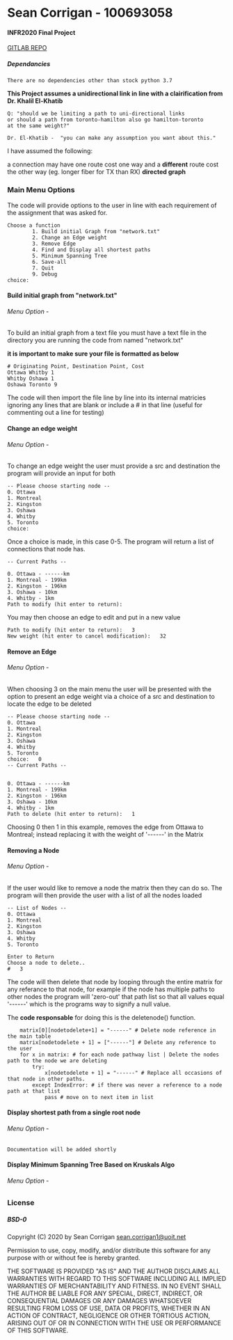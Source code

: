 # Sean Corrigan - 100693058 
#### INFR2020 Final Project

[GITLAB REPO](https://gitlab.platinumnetworks.ca/imp4ct/infr2820-final/)
##### Dependancies 
    There are no dependencies other than stock python 3.7
         
**This Project assumes a unidirectional link in line with a clairification from Dr. Khalil El-Khatib**
    
    Q: "should we be limiting a path to uni-directional links 
    or should a path from toronto-hamilton also go hamilton-toronto 
    at the same weight?"
    
    Dr. El-Khatib -  "you can make any assumption you want about this."

I have assumed the following:

a connection may have one route cost one way and a **different** route cost the other way (eg. longer fiber for TX than RX)
**directed graph**


### Main Menu Options

The code will provide options to the user in line with each requirement of the assignment that was asked for.

    Choose a function
            1. Build initial Graph from "network.txt"
            2. Change an Edge weight
            3. Remove Edge
            4. Find and Display all shortest paths
            5. Minimum Spanning Tree
            6. Save-all
            7. Quit
            9. Debug
    choice:   

#### Build initial graph from "network.txt"
###### Menu Option - 

To build an initial graph from a text file you must have a text file in the directory you are running the code from named "network.txt"

**it is important to make sure your file is formatted as below**
    
    # Originating Point, Destination Point, Cost
    Ottawa Whitby 1
    Whitby Oshawa 1
    Oshawa Toronto 9

The code will then import the file line by line into its internal matricies ignoring any lines that are blank or include a # in that line (useful for commenting out a line for testing)

#### Change an edge weight 
###### Menu Option - 

To change an edge weight the user must provide a src and destination the program will provide an input for both

    -- Please choose starting node --
    0. Ottawa
    1. Montreal
    2. Kingston
    3. Oshawa
    4. Whitby
    5. Toronto
    choice:   

Once a choice is made, in this case 0-5. The program will return a list of connections that node has.

    -- Current Paths --
    
    0. Ottawa - ------km
    1. Montreal - 199km
    2. Kingston - 196km
    3. Oshawa - 10km
    4. Whitby - 1km
    Path to modify (hit enter to return):

You may then choose an edge to edit and put in a new value 

    Path to modify (hit enter to return):   3
    New weight (hit enter to cancel modification):   32

#### Remove an Edge
###### Menu Option -

When choosing 3 on the main menu the user will be presented with the option to present an edge weight via a choice of a src and destination to locate the edge to be deleted
    
    -- Please choose starting node --
    0. Ottawa
    1. Montreal
    2. Kingston
    3. Oshawa
    4. Whitby
    5. Toronto
    choice:   0
    -- Current Paths --
    
    
    0. Ottawa - ------km
    1. Montreal - 199km
    2. Kingston - 196km
    3. Oshawa - 10km
    4. Whitby - 1km
    Path to delete (hit enter to return):   1

Choosing 0 then 1 in this example, removes the edge from Ottawa to Montreal; instead replacing it with the weight of '------' in the Matrix

#### Removing a Node 
###### Menu Option -

If the user would like to remove a node the matrix then they can do so.
The program will then provide the user with a list of all the nodes loaded

    -- List of Nodes --
    0. Ottawa
    1. Montreal
    2. Kingston
    3. Oshawa
    4. Whitby
    5. Toronto

    Enter to Return
    Choose a node to delete..
    #   3  

The code will then delete that node by looping through the entire matrix for any referance to that node, for example if the node has multiple paths to other nodes the program will 'zero-out' that path list so that all values equal '------' which is the programs way to signify a null value.

The **code responsable** for doing this is the deletenode() function.

        matrix[0][nodetodelete+1] = "------" # Delete node reference in the main table
        matrix[nodetodelete + 1] = ["------"] # Delete any reference to the user 
        for x in matrix: # for each node pathway list | Delete the nodes path to the node we are deleting
            try:
                x[nodetodelete + 1] = "------" # Replace all occasions of that node in other paths.
            except IndexError: # if there was never a reference to a node path at that list
                pass # move on to next item in list




#### Display shortest path from a single root node
###### Menu Option -

    Documentation will be added shortly

#### Display Minimum Spanning Tree Based on Kruskals Algo
###### Menu Option -

### License
##### BSD-0 
Copyright (C) 2020 by Sean Corrigan sean.corrigan1@uoit.net

Permission to use, copy, modify, and/or distribute this software for any purpose with or without fee is hereby granted.

THE SOFTWARE IS PROVIDED "AS IS" AND THE AUTHOR DISCLAIMS ALL WARRANTIES WITH REGARD TO THIS SOFTWARE INCLUDING ALL IMPLIED WARRANTIES OF MERCHANTABILITY AND FITNESS. IN NO EVENT SHALL THE AUTHOR BE LIABLE FOR ANY SPECIAL, DIRECT, INDIRECT, OR CONSEQUENTIAL DAMAGES OR ANY DAMAGES WHATSOEVER RESULTING FROM LOSS OF USE, DATA OR PROFITS, WHETHER IN AN ACTION OF CONTRACT, NEGLIGENCE OR OTHER TORTIOUS ACTION, ARISING OUT OF OR IN CONNECTION WITH THE USE OR PERFORMANCE OF THIS SOFTWARE.